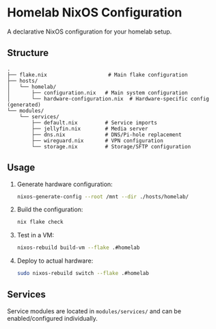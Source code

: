 # Homelab NixOS Configuration

A declarative NixOS configuration for your homelab setup.

## Structure

```
.
├── flake.nix                    # Main flake configuration
├── hosts/
│   └── homelab/
│       ├── configuration.nix   # Main system configuration
│       └── hardware-configuration.nix  # Hardware-specific config (generated)
└── modules/
    └── services/
        ├── default.nix         # Service imports
        ├── jellyfin.nix        # Media server
        ├── dns.nix             # DNS/Pi-hole replacement
        ├── wireguard.nix       # VPN configuration
        └── storage.nix         # Storage/SFTP configuration
```

## Usage

1. Generate hardware configuration:
   ```bash
   nixos-generate-config --root /mnt --dir ./hosts/homelab/
   ```

2. Build the configuration:
   ```bash
   nix flake check
   ```

3. Test in a VM:
   ```bash
   nixos-rebuild build-vm --flake .#homelab
   ```

4. Deploy to actual hardware:
   ```bash
   sudo nixos-rebuild switch --flake .#homelab
   ```

## Services

Service modules are located in `modules/services/` and can be enabled/configured individually.